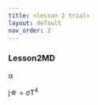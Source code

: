 ```yaml
---
title: <lesson 2 trial>
layout: default
nav_order: 2
---
```

 ### Lesson2MD
 
 
  &alpha;
 
 
  j&star; = &sigma;T<sup>4</sup>
